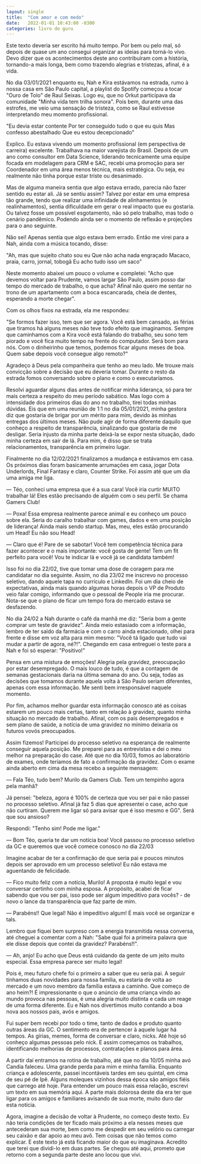 ```yaml
---
layout: single
title:  "Com amor e com medo"
date:   2022-01-01 10:43:00 -0300
categories: livro do guru
---
```


Este texto deveria ser escrito há muito tempo. Por bem ou pelo mal, só depois de quase um ano consegui organizar as ideias para torná-lo vivo. Devo dizer que os acontecimentos deste ano contribuíram com a história, tornando-a mais longa, bem como trazendo alegrias e tristezas, afinal, é a vida.

No dia 03/01/2021 enquanto eu, Nah e Kira estávamos na estrada, rumo à nossa casa em São Paulo capital, a playlist do Spotify começou a tocar "Ouro de Tolo" de Raul Seixas. Logo eu, que no Orkut participava da comunidade "Minha vida tem trilha sonora". Pois bem, durante uma das estrofes, me veio uma sensação de tristeza, como se Raul estivesse interpretando meu momento profissional.

"Eu devia estar contente
Por ter conseguido tudo o que eu quis
Mas confesso abestalhado
Que eu estou decepcionado"

Explico. Eu estava vivendo um momento profissional (em perspectiva de carreira) excelente. Trabalhava na maior varejista do Brasil. Depois de um ano como consultor em Data Science, liderando tecnicamente uma equipe focada em modelagem para CRM e SAC, recebi uma promoção para ser Coordenador em uma área menos técnica, mais estratégica. Ou seja, eu realmente não tinha porque estar triste ou desanimado.

Mas de alguma maneira sentia que algo estava errado, parecia não fazer sentido eu estar ali. Já se sentiu assim? Talvez por estar em uma empresa tão grande, tendo que realizar uma infinidade de alinhamentos (e realinhamentos), sentia dificuldade em gerar o real impacto que eu gostaria. Ou talvez fosse um possível esgotamento, não só pelo trabalho, mas todo o cenário pandêmico. Podendo ainda ser o momento de reflexão e projeções para o ano seguinte.

Não sei! Apenas sentia que algo estava bem errado. Então me virei para a Nah, ainda com a música tocando, disse:

"Ah, mas que sujeito chato sou eu
Que não acha nada engraçado
Macaco, praia, carro, jornal, tobogã
Eu acho tudo isso um saco"

Neste momento abaixei um pouco o volume e completei: "Acho que devemos voltar para Prudente, vamos largar São Paulo, assim posso dar tempo do mercado de trabalho, o que acha? Afinal não quero me sentar no trono de um apartamento com a boca escancarada, cheia de dentes, esperando a morte chegar".

Com os olhos fixos na estrada, ela me respondeu:

"Se formos fazer isso, tem que ser agora. Você está bem cansado, as férias que tiramos há alguns meses não teve todo efeito que imaginamos. Sempre que caminhamos com a Kira você está falando do trabalho, seu sono tem piorado e você fica muito tempo na frente do computador. Será bom para nós. Com o dinheirinho que temos, podemos ficar alguns meses de boa. Quem sabe depois você consegue algo remoto?"

Agradeço à Deus pela companheira que tenho ao meu lado. Me trouxe mais convicção sobre a decisão que eu deveria tomar. Durante o resto da estrada fomos conversando sobre o plano e como o executaríamos.

Resolvi aguardar alguns dias antes de notificar minha liderança, só para ter mais certeza a respeito do meu período sabático. Mas logo com a intensidade dos primeiros dias do ano no trabalho, tirei todas minhas dúvidas. Eis que em uma reunião de 1:1 no dia 05/01/2021, minha gestora diz que gostaria de brigar por um mérito para mim, devido às minhas entregas dos últimos meses. Não pude agir de forma diferente daquilo que conheço a respeito de transparência, sinalizando que gostaria de me desligar. Seria injusto da minha parte deixá-la se expor nesta situação, dado minha certeza em sair de lá. Para mim, é disso que se trata relacionamentos, transparência em primeiro lugar.

Finalmente no dia 12/02/2021 finalizamos a mudança e estávamos em casa. Os próximos dias foram basicamente arrumações em casa, jogar Dota Underlords, Final Fantasy e claro, Counter Strike. Foi assim até que um dia uma amiga me liga. 

— Téo, conheci uma empresa que é a sua cara! Você iria curtir MUITO trabalhar lá! Eles estão precisando de alguém com o seu perfil. Se chama Gamers Club!

— Poxa! Essa empresa realmente parece animal e eu conheço um pouco sobre ela. Seria do caralho trabalhar com games, dados e em uma posição de liderança! Ainda mais sendo startup. Mas, meu, eles estão procurando um Head! Eu não sou Head!

— Claro que é! Pare de se sabotar! Você tem competência técnica para fazer acontecer e o mais importante: você gosta de gente! Tem um fit perfeito para você! Vou te indicar lá e você já se candidata também!

Isso foi no dia 22/02, tive que tomar uma dose de coragem para me candidatar no dia seguinte. Assim, no dia 23/02 me inscrevo no processo seletivo, dando aquele tapa no currículo e LinkedIn. Foi um dia cheio de expectativas, ainda mais quando algumas horas depois o VP de Produto veio falar comigo, informando que o pessoal de People iria me procurar. Nota-se que o plano de ficar um tempo fora do mercado estava se desfazendo.

No dia 24/02 a Nah durante o café da manhã me diz: "Seria bom a gente comprar um teste de gravidez". Ainda meio estasiado com a informação, lembro de ter saído da farmácia e com o carro ainda estacionado, olhei para frente e disse em voz alta para mim mesmo: "Você tá ligado que tudo vai mudar a partir de agora, né?!". Chegando em casa entreguei o teste para a Nah e foi só esperar: "Positivo!"

Pensa em uma mistura de emoções! Alegria pela gravidez, preocupação por estar desempregado. O mais louco de tudo, é que a contagem de semanas gestacionais daria na última semana do ano. Ou seja, todas  as decisões que tomamos durante aquela volta à São Paulo seriam diferentes, apenas com essa informação. Me senti bem irresponsável naquele momento.

Por fim, achamos melhor guardar esta informação conosco até as coisas estarem um pouco mais certas, tanto em relação à gravidez, quanto minha situação no mercado de trabalho. Afinal, com os pais desempregados e sem plano de saúde, a notícia de uma gravidez no mínimo deixaria os futuros vovós preocupados.

Assim fizemos! Participei do processo seletivo na esperança de realmente conseguir aquela posição. Me preparei para as entrevistas e dei o meu melhor na preparação do case. Até que no dia 10/03, fomos ao laboratório de exames, onde teríamos de fato a confirmação da gravidez. Com o exame ainda aberto em cima da mesa recebo a seguinte mensagem: 

— Fala Téo, tudo bem? Murilo da Gamers Club. Tem um tempinho agora pela manhã? 

Já pensei: "beleza, agora é 100% de certeza que vou ser pai e não passei no processo seletivo. Afinal já faz 5 dias que apresentei o case, acho que não curtiram. Querem me ligar só para avisar que é isso mesmo e GG". Será que sou ansioso?

Respondi: "Tenho sim! Pode me ligar."

— Bom Téo, queria te dar um notícia boa! Você passou no processo seletivo da GC e queremos que você comece conosco no dia 22/03

Imagine acabar de ter a confirmação de que seria pai e poucos minutos depois ser aprovado em um processo seletivo! Eu não estava me aguentando de felicidade.

— Fico muito feliz com a notícia, Murilo! A proposta é muito legal e vou conversar certinho com minha esposa. A propósito, acabei de ficar sabendo que vou ser pai, isso pode ser algum impeditivo para vocês? - de novo o lance da transparência que faz parte de mim.

— Parabéns!! Que legal! Não é impeditivo algum! É mais você se organizar e tals.

Lembro que fiquei bem surpreso com a energia transmitida nessa conversa, até cheguei a comentar com a Nah: "Sabe qual foi a primeira palavra que ele disse depois que contei da gravidez? Parabéns!!".

— Ah, anjo! Eu acho que Deus está cuidando da gente de um jeito muito especial. Essa empresa parece ser muito legal!

Pois é, meu futuro chefe foi o primeiro a saber que eu seria pai. A seguir tínhamos duas novidades para nossa família, eu estaria de volta ao mercado e um novo membro da família estava a caminho. Que começo de ano heim?! É impressionante o que o anúncio de uma criança vindo ao mundo provoca nas pessoas, é uma alegria muito distinta e cada um reage de uma forma diferente. Eu e Nah nos divertimos muito contando  a boa nova aos nossos pais, avós e amigos.

Fui super bem recebi por todo o time, tanto de dados e produto quanto outras áreas da GC. O sentimento era de pertencer à aquele lugar há tempos. As gírias, memes, forma de conversar e claro, nicks. Até hoje só conheço algumas pessoas pelo nick. E assim começamos os trabalhos, identificando melhorias de processos, contratações e planos para área.

A partir daí entramos na rotina de trabalho, até que no dia 10/05 minha avó Candia faleceu. Uma grande perda para mim e minha família. Enquanto criança e adolescente, passei incontáveis tardes em seu quintal, em cima de seu pé de Ipê. Alguns moleques vizinhos dessa época são amigos fiéis que carrego até hoje. Para entender um pouco mais essa relação, escrevi um texto em sua memória aqui. A parte mais dolorosa deste dia era ter que ligar para os amigos e familiares avisando de sua morte, muito duro dar esta notícia.

Agora, imagine a decisão de voltar à Prudente, no começo deste texto. Eu não teria condições de ter ficado mais próximo a ela nesses meses que antecederam sua morte, bem como me despedir em seu velório ou carregar seu caixão e dar apoio ao meu avô. Tem coisas que não temos como explicar. E este texto já está ficando maior do que eu imaginava. Acredito que terei que dividi-lo em duas partes. Se chegou até aqui, prometo que retorno com a segunda parte deste ano locou que vivi.